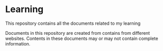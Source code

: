 # Learning
This repository contains all the documents related to my learning

Documents in this repository are created from contains from different websites.
Contents in these documents may or may not contain complete information.
